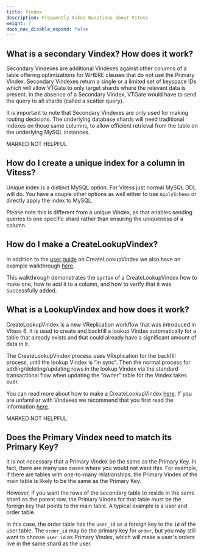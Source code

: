 ```yaml
---
title: Vindex
description: Frequently Asked Questions about Vitess
weight: 7
docs_nav_disable_expand: false
---
```


## What is a secondary Vindex? How does it work?

Secondary Vindexes are additional Vindexes against other columns of a table offering optimizations for WHERE clauses that do not use the Primary Vindex. Secondary Vindexes return a single or a limited set of keyspace IDs which will allow VTGate to only target shards where the relevant data is present. In the absence of a Secondary Vindex, VTGate would have to send the query to all shards (called a scatter query).

It is important to note that Secondary Vindexes are only used for making routing decisions. The underlying database shards will need traditional indexes on those same columns, to allow efficient retrieval from the table on the underlying MySQL instances.

MARKED NOT HELPFUL

## How do I create a unique index for a column in Vitess?

Unique index is a distinct MySQL option. For Vitess just normal MySQL DDL will do. You have a couple other options as well either to use `ApplySchema` or directly apply the index to MySQL.

Please note this is different from a unique Vindex, as that enables sending queries to one specific shard rather than ensuring the uniqueness of a column.

## How do I make a CreateLookupVindex?

In addition to the [user guide](https://vitess.io/docs/user-guides/configuration-advanced/createlookupvindex/) on CreateLookupVindex we also have an example walkthrough [here](https://github.com/aquarapid/vitess_examples/tree/master/vindexes/createlookupvindex). 

This walkthrough demonstrates the syntax of a CreateLookupVindex how to make one, how to add it to a column, and how to verify that it was successfully added.

## What is a LookupVindex and how does it work?

CreateLookupVindex is a new VReplication workflow that was introduced in Vitess 6. It is used to create and backfill a lookup Vindex automatically for a table that already exists and that could already have a significant amount of data in it.

The CreateLookupVindex process uses VReplication for the backfill process, until the lookup Vindex is “in sync”. Then the normal process for adding/deleting/updating rows in the lookup Vindex via the standard transactional flow when updating the “owner” table for the Vindex takes over.

You can read more about how to make a CreateLookupVindex [here](https://vitess.io/docs/user-guides/configuration-advanced/createlookupvindex/). If you are unfamiliar with Vindexes we recommend that you first read the information [here](https://vitess.io/docs/reference/features/vindexes).

MARKED NOT HELPFUL

## Does the Primary Vindex need to match its Primary Key?

It is not necessary that a Primary Vindex be the same as the Primary Key. In fact, there are many use cases where you would not want this. For example, if there are tables with one-to-many relationships, the Primary Vindex of the main table is likely to be the same as the Primary Key. 

However, if you want the rows of the secondary table to reside in the same shard as the parent row, the Primary Vindex for that table must be the foreign key that points to the main table. A typical example is a user and order table. 

In this case, the order table has the `user_id` as a foreign key to the `id` of the user table. The `order_id` may be the primary key for `order`, but you may still want to choose `user_id` as Primary Vindex, which will make a user's orders live in the same shard as the user.